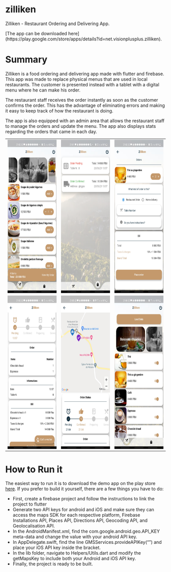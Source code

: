 # zilliken

<p>Zilliken - Restaurant Ordering and Delivering App.</p>
[The app can be downloaded here](https://play.google.com/store/apps/details?id=net.visionplusplus.zilliken).

# Summary

<p>Zilliken is a food ordering and delivering app made with flutter and firebase. This app was made to replace physical menus that are used in local restaurants. The customer is presented instead with a tablet with a digital menu where he can make his order.</p>
<p>The restaurant staff receives the order instantly as soon as the customer confirms the order. This has the advantage of eliminating errors and making it easy to keep track of how the restaurant is doing.</p>
<p>The app is also equipped with an admin area that allows the restaurant staff to manage the orders and update the menu. The app also displays stats regarding the orders that came in each day.</p>

<table>
  <tr>
    <td><img src="examples/4.jpg" width=270 height=480></td>
    <td><img src="examples/2.jpg" width=270 height=480></td>
    <td><img src="examples/6.jpg" width=270 height=480></td>
  </tr>
  <tr>
    <td><img src="examples/3.jpg" width=270 height=480></td>
    <td><img src="examples/8.jpg" width=270 height=480></td>
    <td><img src="examples/10.jpg" width=270 height=480></td>
  </tr>
 </table>

# How to Run it

The easiest way to run it is to download the demo app on the play store [here](https://play.google.com/store/apps/details?id=net.visionplusplus.zilliken).
If you prefer to build it yourself, there are a few things you have to do:

- First, create a firebase project and follow the instructions to link the project to flutter
- Generate two API keys for android and iOS and make sure they can access the maps SDK for each respective platform, Firebase Installations API, Places API, Directions API, Geocoding API, and Geolocalisation API.
- In the AndroidManifest.xml, find the com.google.android.geo.API_KEY meta-data and change the value with your android API key.
- In AppDelegate.swift, find the line GMSServices.provideAPIKey(“”) and place your iOS API key inside the bracket.
- In the lib folder, navigate to Helpers/Utils.dart and modify the getMapsKey to include both your Android and iOS API key.
- Finally, the project is ready to be built.
